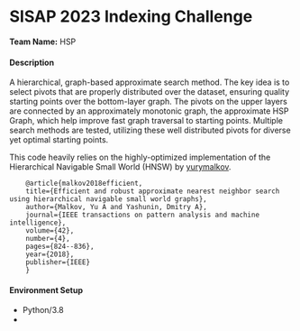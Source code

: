# SISAP 2023 Indexing Challenge
**Team Name:** HSP

#### Description
A hierarchical, graph-based approximate search method. The key idea is to select pivots that are properly distributed 
over the dataset, ensuring quality starting points over the bottom-layer graph. The pivots on the upper layers are 
connected by an approximately monotonic graph, the approximate HSP Graph, which help improve fast graph traversal to 
starting points. Multiple search methods are tested, utilizing these well distributed pivots for diverse yet optimal 
starting points. 

This code heavily relies on the highly-optimized implementation of the Hierarchical Navigable Small World (HNSW) by
[yurymalkov](https://github.com/nmslib/hnswlib). 

~~~
    @article{malkov2018efficient,
    title={Efficient and robust approximate nearest neighbor search using hierarchical navigable small world graphs},
    author={Malkov, Yu A and Yashunin, Dmitry A},
    journal={IEEE transactions on pattern analysis and machine intelligence},
    volume={42},
    number={4},
    pages={824--836},
    year={2018},
    publisher={IEEE}
    }
~~~

#### Environment Setup
- Python/3.8
- 




